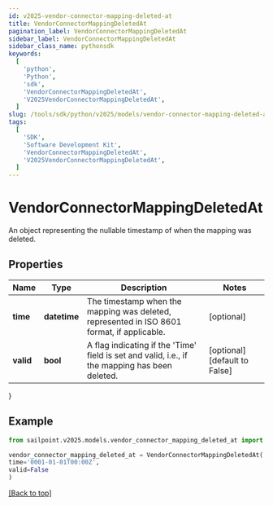 ```yaml
---
id: v2025-vendor-connector-mapping-deleted-at
title: VendorConnectorMappingDeletedAt
pagination_label: VendorConnectorMappingDeletedAt
sidebar_label: VendorConnectorMappingDeletedAt
sidebar_class_name: pythonsdk
keywords:
  [
    'python',
    'Python',
    'sdk',
    'VendorConnectorMappingDeletedAt',
    'V2025VendorConnectorMappingDeletedAt',
  ]
slug: /tools/sdk/python/v2025/models/vendor-connector-mapping-deleted-at
tags:
  [
    'SDK',
    'Software Development Kit',
    'VendorConnectorMappingDeletedAt',
    'V2025VendorConnectorMappingDeletedAt',
  ]
---
```


# VendorConnectorMappingDeletedAt

An object representing the nullable timestamp of when the mapping was deleted.

## Properties

| Name | Type | Description | Notes |
| --- | --- | --- | --- |
| **time** | **datetime** | The timestamp when the mapping was deleted, represented in ISO 8601 format, if applicable. | [optional] |
| **valid** | **bool** | A flag indicating if the 'Time' field is set and valid, i.e., if the mapping has been deleted. | [optional] [default to False] |

}

## Example

```python
from sailpoint.v2025.models.vendor_connector_mapping_deleted_at import VendorConnectorMappingDeletedAt

vendor_connector_mapping_deleted_at = VendorConnectorMappingDeletedAt(
time='0001-01-01T00:00Z',
valid=False
)

```

[[Back to top]](#)
